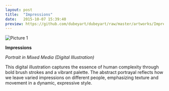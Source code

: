 ```yaml
---
layout: post
title:  "Impressions"
date:   2015-10-07 15:39:40
preview: https://github.com/dubeyart/dubeyart/raw/master/artworks/Impressions.PNG
---
```


![Picture 1](https://github.com/dubeyart/dubeyart/raw/master/artworks/Impressions.PNG)

**Impressions**

_Portrait in Mixed Media (Digital Illustration)_

This digital illustration captures the essence of human complexity through bold brush strokes and a vibrant palette. The abstract portrayal reflects how we leave varied impressions on different people, emphasizing texture and movement in a dynamic, expressive style.
